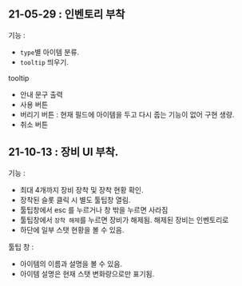 ## 21-05-29 : 인벤토리 부착
기능 : 
- `type`별 아이템 분류.
- `tooltip` 띄우기.

tooltip
- 안내 문구 출력
- 사용 버튼
- 버리기 버튼 : 현재 필드에 아이템을 두고 다시 줍는 기능이 없어 구현 생량.
- 취소 버튼

## 21-10-13 : 장비 UI 부착.
기능 : 
- 최대 4개까지 장비 장착 및 장착 현황 확인.
- 장착된 슬롯 클릭 시 별도 툴팁창 열림.
- 툴팁창에서 esc 를 누르거나 창 밖을 누르면 사라짐
- 툴팁창에서 `장착 해제`를 누르면 장비가 해제됨. 해제된 장비는 인벤토리로
- 하단에 일부 스탯 현황을 볼 수 있음.

툴팁 창 : 
- 아이템의 이름과 설명을 볼 수 있음.
- 아이템 설명은 현재 스탯 변화량으로만 표기됨.